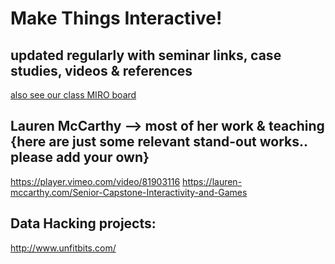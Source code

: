 # Make Things Interactive! 
## updated regularly with seminar links, case studies, videos & references
[also see our class MIRO board](https://miro.com/app/board/uXjVOJhdNog=/)

## Lauren McCarthy --> most of her work & teaching {here are just some relevant stand-out works.. please add your own}<br/>

https://player.vimeo.com/video/81903116
https://lauren-mccarthy.com/Senior-Capstone-Interactivity-and-Games

## Data Hacking projects:
http://www.unfitbits.com/
